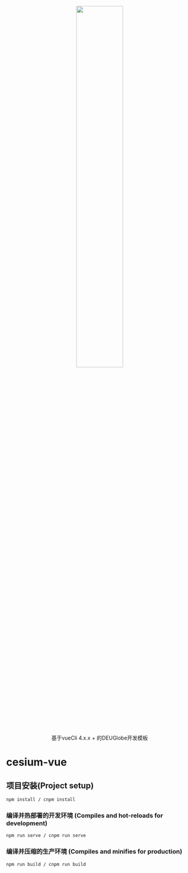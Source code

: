 <p align="center">
<img src="https://github.com/CesiumGS/cesium/wiki/logos/Cesium_Logo_Color.jpg" width="50%" />
</p>

  <p align="center">基于vueCli 4.x.x + 的DEUGlobe开发模板</p>
   <p align="center">

# cesium-vue

##  项目安装(Project setup)
```
npm install / cnpm install 
```

### 编译并热部署的开发环境 (Compiles and hot-reloads for development)
```
npm run serve / cnpm run serve
```

### 编译并压缩的生产环境 (Compiles and minifies for production)
```
npm run build / cnpm run build
```

